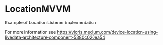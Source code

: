 # LocationMVVM
Example of Location Listener implementation

For more information see https://vicris.medium.com/device-location-using-livedata-architecture-component-5380c020ea54
